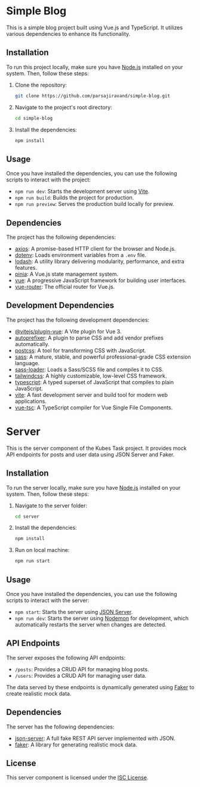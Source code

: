 # Simple Blog

This is a simple blog project built using Vue.js and TypeScript. It utilizes various dependencies to enhance its functionality.

## Installation

To run this project locally, make sure you have [Node.js](https://nodejs.org) installed on your system. Then, follow these steps:

1. Clone the repository:

   ```bash
   git clone https://github.com/parsajiravand/simple-blog.git
   ```

2. Navigate to the project's root directory:

   ```bash
   cd simple-blog
   ```

3. Install the dependencies:

   ```bash
   npm install
   ```

## Usage

Once you have installed the dependencies, you can use the following scripts to interact with the project:

- `npm run dev`: Starts the development server using [Vite](https://vitejs.dev).
- `npm run build`: Builds the project for production.
- `npm run preview`: Serves the production build locally for preview.

## Dependencies

The project has the following dependencies:

- [axios](https://github.com/axios/axios): A promise-based HTTP client for the browser and Node.js.
- [dotenv](https://github.com/motdotla/dotenv): Loads environment variables from a `.env` file.
- [lodash](https://lodash.com): A utility library delivering modularity, performance, and extra features.
- [pinia](https://pinia.esm.dev): A Vue.js state management system.
- [vue](https://vuejs.org): A progressive JavaScript framework for building user interfaces.
- [vue-router](https://router.vuejs.org): The official router for Vue.js.

## Development Dependencies

The project has the following development dependencies:

- [@vitejs/plugin-vue](https://github.com/vitejs/vite/tree/main/packages/plugin-vue): A Vite plugin for Vue 3.
- [autoprefixer](https://github.com/postcss/autoprefixer): A plugin to parse CSS and add vendor prefixes automatically.
- [postcss](https://postcss.org): A tool for transforming CSS with JavaScript.
- [sass](https://sass-lang.com): A mature, stable, and powerful professional-grade CSS extension language.
- [sass-loader](https://github.com/webpack-contrib/sass-loader): Loads a Sass/SCSS file and compiles it to CSS.
- [tailwindcss](https://tailwindcss.com): A highly customizable, low-level CSS framework.
- [typescript](https://www.typescriptlang.org): A typed superset of JavaScript that compiles to plain JavaScript.
- [vite](https://vitejs.dev): A fast development server and build tool for modern web applications.
- [vue-tsc](https://github.com/johnsoncodehk/vue-tsc): A TypeScript compiler for Vue Single File Components.

# Server

This is the server component of the Kubes Task project. It provides mock API endpoints for posts and user data using JSON Server and Faker.

## Installation

To run the server locally, make sure you have [Node.js](https://nodejs.org) installed on your system. Then, follow these steps:

1. Navigate to the server folder:

   ```bash
   cd server
   ```

2. Install the dependencies:

   ```bash
   npm install
   ```

3. Run on local machine:

   ```bash
   npm run start
   ```

## Usage

Once you have installed the dependencies, you can use the following scripts to interact with the server:

- `npm start`: Starts the server using [JSON Server](https://github.com/typicode/json-server).
- `npm run dev`: Starts the server using [Nodemon](https://nodemon.io) for development, which automatically restarts the server when changes are detected.

## API Endpoints

The server exposes the following API endpoints:

- `/posts`: Provides a CRUD API for managing blog posts.
- `/users`: Provides a CRUD API for managing user data.

The data served by these endpoints is dynamically generated using [Faker](https://github.com/Marak/Faker.js) to create realistic mock data.

## Dependencies

The server has the following dependencies:

- [json-server](https://github.com/typicode/json-server): A full fake REST API server implemented with JSON.
- [faker](https://github.com/Marak/Faker.js): A library for generating realistic mock data.

## License

This server component is licensed under the [ISC License](LICENSE).
